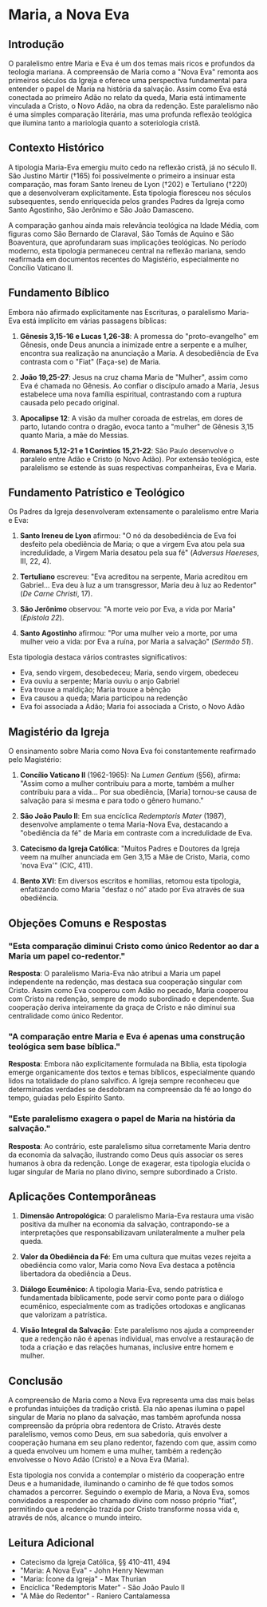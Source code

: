 # Maria, a Nova Eva

## Introdução

O paralelismo entre Maria e Eva é um dos temas mais ricos e profundos da teologia mariana. A compreensão de Maria como a "Nova Eva" remonta aos primeiros séculos da Igreja e oferece uma perspectiva fundamental para entender o papel de Maria na história da salvação. Assim como Eva está conectada ao primeiro Adão no relato da queda, Maria está intimamente vinculada a Cristo, o Novo Adão, na obra da redenção. Este paralelismo não é uma simples comparação literária, mas uma profunda reflexão teológica que ilumina tanto a mariologia quanto a soteriologia cristã.

## Contexto Histórico

A tipologia Maria-Eva emergiu muito cedo na reflexão cristã, já no século II. São Justino Mártir (†165) foi possivelmente o primeiro a insinuar esta comparação, mas foram Santo Ireneu de Lyon (†202) e Tertuliano (†220) que a desenvolveram explicitamente. Esta tipologia floresceu nos séculos subsequentes, sendo enriquecida pelos grandes Padres da Igreja como Santo Agostinho, São Jerônimo e São João Damasceno.

A comparação ganhou ainda mais relevância teológica na Idade Média, com figuras como São Bernardo de Claraval, São Tomás de Aquino e São Boaventura, que aprofundaram suas implicações teológicas. No período moderno, esta tipologia permaneceu central na reflexão mariana, sendo reafirmada em documentos recentes do Magistério, especialmente no Concílio Vaticano II.

## Fundamento Bíblico

Embora não afirmado explicitamente nas Escrituras, o paralelismo Maria-Eva está implícito em várias passagens bíblicas:

1. **Gênesis 3,15-16 e Lucas 1,26-38**: A promessa do "proto-evangelho" em Gênesis, onde Deus anuncia a inimizade entre a serpente e a mulher, encontra sua realização na anunciação a Maria. A desobediência de Eva contrasta com o "Fiat" (Faça-se) de Maria.

2. **João 19,25-27**: Jesus na cruz chama Maria de "Mulher", assim como Eva é chamada no Gênesis. Ao confiar o discípulo amado a Maria, Jesus estabelece uma nova família espiritual, contrastando com a ruptura causada pelo pecado original.

3. **Apocalipse 12**: A visão da mulher coroada de estrelas, em dores de parto, lutando contra o dragão, evoca tanto a "mulher" de Gênesis 3,15 quanto Maria, a mãe do Messias.

4. **Romanos 5,12-21 e 1 Coríntios 15,21-22**: São Paulo desenvolve o paralelo entre Adão e Cristo (o Novo Adão). Por extensão teológica, este paralelismo se estende às suas respectivas companheiras, Eva e Maria.

## Fundamento Patrístico e Teológico

Os Padres da Igreja desenvolveram extensamente o paralelismo entre Maria e Eva:

1. **Santo Ireneu de Lyon** afirmou: "O nó da desobediência de Eva foi desfeito pela obediência de Maria; o que a virgem Eva atou pela sua incredulidade, a Virgem Maria desatou pela sua fé" (_Adversus Haereses_, III, 22, 4).

2. **Tertuliano** escreveu: "Eva acreditou na serpente, Maria acreditou em Gabriel... Eva deu à luz a um transgressor, Maria deu à luz ao Redentor" (_De Carne Christi_, 17).

3. **São Jerônimo** observou: "A morte veio por Eva, a vida por Maria" (_Epístola 22_).

4. **Santo Agostinho** afirmou: "Por uma mulher veio a morte, por uma mulher veio a vida: por Eva a ruína, por Maria a salvação" (_Sermão 51_).

Esta tipologia destaca vários contrastes significativos:

- Eva, sendo virgem, desobedeceu; Maria, sendo virgem, obedeceu
- Eva ouviu a serpente; Maria ouviu o anjo Gabriel
- Eva trouxe a maldição; Maria trouxe a bênção
- Eva causou a queda; Maria participou na redenção
- Eva foi associada a Adão; Maria foi associada a Cristo, o Novo Adão

## Magistério da Igreja

O ensinamento sobre Maria como Nova Eva foi constantemente reafirmado pelo Magistério:

1. **Concílio Vaticano II** (1962-1965): Na _Lumen Gentium_ (§56), afirma: "Assim como a mulher contribuiu para a morte, também a mulher contribuiu para a vida... Por sua obediência, [Maria] tornou-se causa de salvação para si mesma e para todo o gênero humano."

2. **São João Paulo II**: Em sua encíclica _Redemptoris Mater_ (1987), desenvolve amplamente o tema Maria-Nova Eva, destacando a "obediência da fé" de Maria em contraste com a incredulidade de Eva.

3. **Catecismo da Igreja Católica**: "Muitos Padres e Doutores da Igreja veem na mulher anunciada em Gen 3,15 a Mãe de Cristo, Maria, como 'nova Eva'" (CIC, 411).

4. **Bento XVI**: Em diversos escritos e homilias, retomou esta tipologia, enfatizando como Maria "desfaz o nó" atado por Eva através de sua obediência.

## Objeções Comuns e Respostas

### "Esta comparação diminui Cristo como único Redentor ao dar a Maria um papel co-redentor."

**Resposta**: O paralelismo Maria-Eva não atribui a Maria um papel independente na redenção, mas destaca sua cooperação singular com Cristo. Assim como Eva cooperou com Adão no pecado, Maria cooperou com Cristo na redenção, sempre de modo subordinado e dependente. Sua cooperação deriva inteiramente da graça de Cristo e não diminui sua centralidade como único Redentor.

### "A comparação entre Maria e Eva é apenas uma construção teológica sem base bíblica."

**Resposta**: Embora não explicitamente formulada na Bíblia, esta tipologia emerge organicamente dos textos e temas bíblicos, especialmente quando lidos na totalidade do plano salvífico. A Igreja sempre reconheceu que determinadas verdades se desdobram na compreensão da fé ao longo do tempo, guiadas pelo Espírito Santo.

### "Este paralelismo exagera o papel de Maria na história da salvação."

**Resposta**: Ao contrário, este paralelismo situa corretamente Maria dentro da economia da salvação, ilustrando como Deus quis associar os seres humanos à obra da redenção. Longe de exagerar, esta tipologia elucida o lugar singular de Maria no plano divino, sempre subordinado a Cristo.

## Aplicações Contemporâneas

1. **Dimensão Antropológica**: O paralelismo Maria-Eva restaura uma visão positiva da mulher na economia da salvação, contrapondo-se a interpretações que responsabilizavam unilateralmente a mulher pela queda.

2. **Valor da Obediência da Fé**: Em uma cultura que muitas vezes rejeita a obediência como valor, Maria como Nova Eva destaca a potência libertadora da obediência a Deus.

3. **Diálogo Ecumênico**: A tipologia Maria-Eva, sendo patrística e fundamentada biblicamente, pode servir como ponte para o diálogo ecumênico, especialmente com as tradições ortodoxas e anglicanas que valorizam a patrística.

4. **Visão Integral da Salvação**: Este paralelismo nos ajuda a compreender que a redenção não é apenas individual, mas envolve a restauração de toda a criação e das relações humanas, inclusive entre homem e mulher.

## Conclusão

A compreensão de Maria como a Nova Eva representa uma das mais belas e profundas intuições da tradição cristã. Ela não apenas ilumina o papel singular de Maria no plano da salvação, mas também aprofunda nossa compreensão da própria obra redentora de Cristo. Através deste paralelismo, vemos como Deus, em sua sabedoria, quis envolver a cooperação humana em seu plano redentor, fazendo com que, assim como a queda envolveu um homem e uma mulher, também a redenção envolvesse o Novo Adão (Cristo) e a Nova Eva (Maria).

Esta tipologia nos convida a contemplar o mistério da cooperação entre Deus e a humanidade, iluminando o caminho de fé que todos somos chamados a percorrer. Seguindo o exemplo de Maria, a Nova Eva, somos convidados a responder ao chamado divino com nosso próprio "fiat", permitindo que a redenção trazida por Cristo transforme nossa vida e, através de nós, alcance o mundo inteiro.

## Leitura Adicional

- Catecismo da Igreja Católica, §§ 410-411, 494
- "Maria: A Nova Eva" - John Henry Newman
- "Maria: Ícone da Igreja" - Max Thurian
- Encíclica "Redemptoris Mater" - São João Paulo II
- "A Mãe do Redentor" - Raniero Cantalamessa
